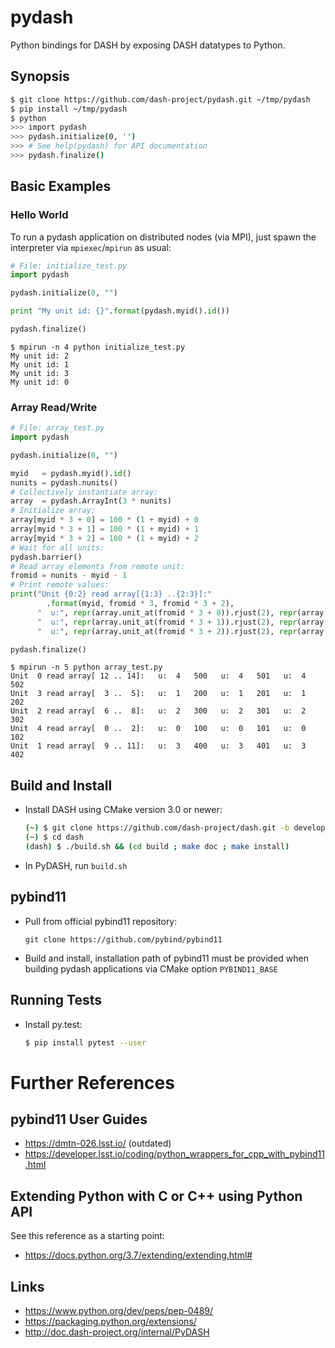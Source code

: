 # pydash

Python bindings for DASH by exposing DASH datatypes to Python.

## Synopsis

~~~bash
$ git clone https://github.com/dash-project/pydash.git ~/tmp/pydash
$ pip install ~/tmp/pydash
$ python
>>> import pydash
>>> pydash.initialize(0, '')
>>> # See help(pydash) for API documentation
>>> pydash.finalize()
~~~

## Basic Examples

### Hello World

To run a pydash application on distributed nodes (via MPI), just spawn the
interpreter via `mpiexec`/`mpirun` as usual:

~~~python
# File: initialize_test.py
import pydash

pydash.initialize(0, "")

print "My unit id: {}".format(pydash.myid().id())

pydash.finalize()
~~~

~~~
$ mpirun -n 4 python initialize_test.py
My unit id: 2
My unit id: 1
My unit id: 3
My unit id: 0
~~~

### Array Read/Write

~~~python
# File: array_test.py
import pydash

pydash.initialize(0, "")

myid   = pydash.myid().id()
nunits = pydash.nunits()
# Collectively instantiate array:
array  = pydash.ArrayInt(3 * nunits)
# Initialize array:
array[myid * 3 + 0] = 100 * (1 + myid) + 0
array[myid * 3 + 1] = 100 * (1 + myid) + 1
array[myid * 3 + 2] = 100 * (1 + myid) + 2
# Wait for all units:
pydash.barrier()
# Read array elements from remote unit:
fromid = nunits - myid - 1
# Print remote values:
print("Unit {0:2} read array[{1:3} ..{2:3}]:"
        .format(myid, fromid * 3, fromid * 3 + 2),
      "  u:", repr(array.unit_at(fromid * 3 + 0)).rjust(2), repr(array[fromid * 3 + 0]).rjust(5),
      "  u:", repr(array.unit_at(fromid * 3 + 1)).rjust(2), repr(array[fromid * 3 + 1]).rjust(5),
      "  u:", repr(array.unit_at(fromid * 3 + 2)).rjust(2), repr(array[fromid * 3 + 2]).rjust(5))

pydash.finalize()
~~~

~~~
$ mpirun -n 5 python array_test.py
Unit  0 read array[ 12 .. 14]:   u:  4   500   u:  4   501   u:  4   502
Unit  3 read array[  3 ..  5]:   u:  1   200   u:  1   201   u:  1   202
Unit  2 read array[  6 ..  8]:   u:  2   300   u:  2   301   u:  2   302
Unit  4 read array[  0 ..  2]:   u:  0   100   u:  0   101   u:  0   102
Unit  1 read array[  9 .. 11]:   u:  3   400   u:  3   401   u:  3   402
~~~

## Build and Install

- Install DASH using CMake version 3.0 or newer:

    ~~~bash
    (~) $ git clone https://github.com/dash-project/dash.git -b development ./dash
    (~) $ cd dash
    (dash) $ ./build.sh && (cd build ; make doc ; make install)
    ~~~

- In PyDASH, run `build.sh`

## pybind11

- Pull from official pybind11 repository: 

      git clone https://github.com/pybind/pybind11

- Build and install, installation path of pybind11 must be provided
  when building pydash applications via CMake option `PYBIND11_BASE`

## Running Tests

- Install py.test:

    ~~~bash
    $ pip install pytest --user
    ~~~


# Further References

## pybind11 User Guides

- <https://dmtn-026.lsst.io/> (outdated)
- <https://developer.lsst.io/coding/python_wrappers_for_cpp_with_pybind11.html>

## Extending Python with C or C++ using Python API 

See this reference as a starting point:

- <https://docs.python.org/3.7/extending/extending.html#>

## Links

- <https://www.python.org/dev/peps/pep-0489/>
- <https://packaging.python.org/extensions/>
- <http://doc.dash-project.org/internal/PyDASH>

